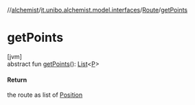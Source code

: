 //[alchemist](../../../index.md)/[it.unibo.alchemist.model.interfaces](../index.md)/[Route](index.md)/[getPoints](get-points.md)

# getPoints

[jvm]\
abstract fun [getPoints](get-points.md)(): [List](https://docs.oracle.com/javase/8/docs/api/java/util/List.html)<[P](../../it.unibo.alchemist.model.implementations.movestrategies.speed/-constant-speed/index.md)>

#### Return

the route as list of [Position](../-position/index.md)

